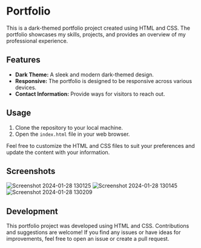 # Portfolio

This is a dark-themed portfolio project created using HTML and CSS. The portfolio showcases my skills, projects, and provides an overview of my professional experience.

## Features

- **Dark Theme:** A sleek and modern dark-themed design.
- **Responsive:** The portfolio is designed to be responsive across various devices.
- **Contact Information:** Provide ways for visitors to reach out.

## Usage

1. Clone the repository to your local machine.
2. Open the `index.html` file in your web browser.

Feel free to customize the HTML and CSS files to suit your preferences and update the content with your information.

## Screenshots
![Screenshot 2024-01-28 130125](https://github.com/Srivishag/Portfolio/assets/91311329/94d2d641-fe90-4f2e-a2e7-3cedb8bd7ee8)
![Screenshot 2024-01-28 130145](https://github.com/Srivishag/Portfolio/assets/91311329/2636bd04-3498-4189-8706-780b6fc62f38)
![Screenshot 2024-01-28 130209](https://github.com/Srivishag/Portfolio/assets/91311329/50aa6d44-b5c4-4956-9741-a3fa6c803dec)

## Development

This portfolio project was developed using HTML and CSS. Contributions and suggestions are welcome! If you find any issues or have ideas for improvements, feel free to open an issue or create a pull request.




